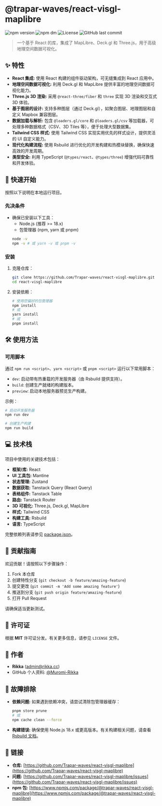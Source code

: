 # @trapar-waves/react-visgl-maplibre

![npm version](https://img.shields.io/npm/v/@trapar-waves/react-visgl-maplibre)
![npm dm](https://img.shields.io/npm/dm/@trapar-waves/react-visgl-maplibre)
![License](https://img.shields.io/badge/license-MIT-green)
![GitHub last commit](https://img.shields.io/github/last-commit/Trapar-waves/react-visgl-maplibre)

> 一个基于 React 的库，集成了 MapLibre、Deck.gl 和 Three.js，用于高级地理空间数据可视化。

## ✨ 特性

* **React 集成:** 使用 React 构建的组件驱动架构，可无缝集成到 React 应用中。
* **地理空间数据可视化:** 利用 Deck.gl 和 MapLibre 提供丰富的地理空间数据可视化能力。
* **Three.js 3D 渲染:** 采用 `@react-three/fiber` 和 `three` 实现 3D 渲染和交互式 3D 体验。
* **基于图层的设计:** 支持多种图层（通过 Deck.gl），如聚合图层、地理图层和自定义 Mapbox 兼容图层。
* **数据加载与解析:** 包含 `@loaders.gl/core` 和 `@loaders.gl/csv` 等加载器，可处理多种数据格式（CSV、3D Tiles 等），便于处理大型数据集。
* **Tailwind CSS 样式:** 使用 Tailwind CSS 实现实用优先的样式设计，提供灵活的 UI 自定义能力。
* **现代化构建流程:** 使用 Rsbuild 进行优化的开发构建和热模块替换，确保快速高效的开发周期。
* **类型安全:** 利用 TypeScript (`@types/react`、`@types/three`) 增强代码可靠性和开发体验。

## 🚀 快速开始

按照以下说明在本地运行项目。

### 先决条件

* 确保已安装以下工具：
    * Node.js (推荐 >= 18.x)
    * 包管理器 (npm, yarn 或 pnpm)
    ```bash
    node -v
    npm -v # 或 yarn -v 或 pnpm -v
    ```

### 安装

1. 克隆仓库：
    ```bash
    git clone https://github.com/Trapar-waves/react-visgl-maplibre.git
    cd react-visgl-maplibre
    ```
2. 安装依赖：
    ```bash
    # 使用您偏好的包管理器
    npm install
    # 或
    yarn install
    # 或
    pnpm install
    ```

## 🛠️ 使用方法

### 可用脚本

通过 `npm run <script>`、`yarn <script>` 或 `pnpm <script>` 运行以下常用脚本：

* `dev`: 启动带有热重载的开发服务器（由 Rsbuild 提供支持）。
* `build`: 创建生产就绪的构建版本。
* `preview`: 启动本地服务器预览生产构建。

示例：
```bash
# 启动开发服务器
npm run dev

# 创建生产构建
npm run build
```

## 💻 技术栈

项目中使用的关键技术包括：

* **框架/库:** React
* **UI 工具包:** Mantine
* **状态管理:** Zustand
* **数据获取:** Tanstack Query (React Query)
* **表格组件:** Tanstack Table
* **路由:** Tanstack Router
* **3D 可视化:** Three.js, Deck.gl, MapLibre
* **样式:** Tailwind CSS
* **构建工具:** Rsbuild
* **语言:** TypeScript

完整依赖列表请参见 [package.json](package.json)。

## 🤝 贡献指南

欢迎贡献！请按照以下步骤操作：

1. Fork 本仓库
2. 创建特性分支 (`git checkout -b feature/amazing-feature`)
3. 提交更改 (`git commit -m 'Add some amazing feature'`)
4. 推送到分支 (`git push origin feature/amazing-feature`)
5. 打开 Pull Request

请确保适当更新测试。

## 📄 许可证

根据 **MIT** 许可证分发。有关更多信息，请参见 `LICENSE` 文件。

## 👤 作者

* **Rikka** ([admin@rikka.cc](mailto:admin@rikka.cc))
* GitHub 个人资料: [@Muromi-Rikka](https://github.com/Muromi-Rikka)

## 🚧 故障排除

* **依赖问题:** 如果遇到依赖冲突，请尝试清除包管理器缓存：
  ```bash
  pnpm store prune
  # 或
  npm cache clean --force
  ```

* **构建错误:** 确保使用 Node.js 18.x 或更高版本。有关构建相关问题，请查看 [Rsbuild 文档](https://rsbuild.dev/)。

## 🔗 链接

* **仓库:** [https://github.com/Trapar-waves/react-visgl-maplibre](https://github.com/Trapar-waves/react-visgl-maplibre)
* **问题:** [https://github.com/Trapar-waves/react-visgl-maplibre/issues](https://github.com/Trapar-waves/react-visgl-maplibre/issues)
* **npm 包:** [https://www.npmjs.com/package/@trapar-waves/react-visgl-maplibre](https://www.npmjs.com/package/@trapar-waves/react-visgl-maplibre)
